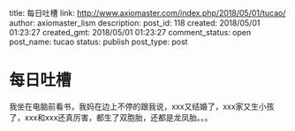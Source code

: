 title: 每日吐槽
link: http://www.axiomaster.com/index.php/2018/05/01/tucao/
author: axiomaster_lism
description: 
post_id: 118
created: 2018/05/01 01:23:27
created_gmt: 2018/05/01 01:23:27
comment_status: open
post_name: tucao
status: publish
post_type: post

# 每日吐槽

我坐在电脑前看书，我妈在边上不停的跟我说，xxx又结婚了，xxx家又生小孩了，xxx和xxx还真厉害，都生了双胞胎，还都是龙凤胎。。。